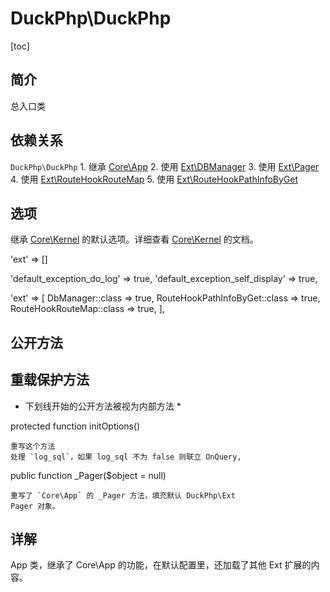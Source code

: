 # DuckPhp\DuckPhp
[toc]

## 简介
总入口类
## 依赖关系
`DuckPhp\DuckPhp` 
    1. 继承 [Core\App](Core-App.md)
    2. 使用 [Ext\DBManager](Ext-DBManager.md)
    3. 使用 [Ext\Pager](Ext-Pager.md)
    4. 使用 [Ext\RouteHookRouteMap](Ext-RouteHookRouteMap.md)
    5. 使用 [Ext\RouteHookPathInfoByGet](Ext-RouteHookPathInfoByGet.md)
    

## 选项

继承 [Core\Kernel](Core-Kernel.md) 的默认选项。详细查看 [Core\Kernel](Core-Kernel.md) 的文档。

'ext' => \[\]
    

'default_exception_do_log' => true,
'default_exception_self_display' => true,

'ext' => [
    DbManager::class => true,
    RouteHookPathInfoByGet::class => true,
    RouteHookRouteMap::class => true,
],

## 公开方法



## 重载保护方法

* 下划线开始的公开方法被视为内部方法 *

protected function initOptions()

    重写这个方法
    处理 `log_sql`，如果 log_sql 不为 false 则联立 OnQuery,

public function _Pager($object = null)

    重写了 `Core\App` 的 _Pager 方法，填充默认 DuckPhp\Ext
    Pager 对象。
## 详解

App 类，继承了 Core\App 的功能，在默认配置里，还加载了其他 Ext 扩展的内容。


